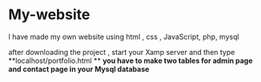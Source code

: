 # My-website
I have made my own  website  using html , css , JavaScript, php, mysql

after downloading the project , start your Xamp server and then type **localhost/portfolio.html **
**you have to make two tables for admin page and contact page in your Mysql database**


